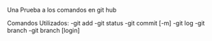Una Prueba a los comandos en git hub

Comandos Utilizados:
-git add
-git status
-git commit [-m]
-git log
-git branch
-git branch [login]